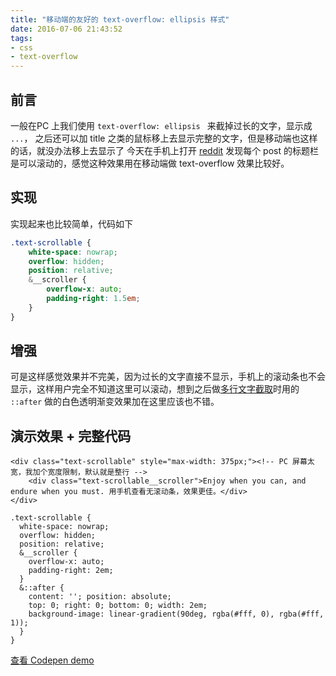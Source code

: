 ```yaml
---
title: "移动端的友好的 text-overflow: ellipsis 样式"
date: 2016-07-06 21:43:52
tags:
- css
- text-overflow
---
```

## 前言
一般在PC 上我们使用 `text-overflow: ellipsis ` 来截掉过长的文字，显示成 `...`， 之后还可以加 title 之类的鼠标移上去显示完整的文字，但是移动端也这样的话，就没办法移上去显示了
今天在手机上打开 [reddit](https://www.reddit.com/) 发现每个 post 的标题栏是可以滚动的，感觉这种效果用在移动端做 text-overflow 效果比较好。
<!-- more -->
## 实现
实现起来也比较简单，代码如下
```scss
.text-scrollable {
    white-space: nowrap;
    overflow: hidden;
    position: relative;
    &__scroller {
        overflow-x: auto;
        padding-right: 1.5em;
    }
}
```

## 增强
可是这样感觉效果并不完美，因为过长的文字直接不显示，手机上的滚动条也不会显示，这样用户完全不知道这里可以滚动，想到之后做[多行文字截取](https://codepen.io/yangg/pen/mJEVPx)时用的 `::after` 做的白色透明渐变效果加在这里应该也不错。

## 演示效果 + 完整代码
```html+
<div class="text-scrollable" style="max-width: 375px;"><!-- PC 屏幕太宽，我加个宽度限制，默认就是整行 -->
    <div class="text-scrollable__scroller">Enjoy when you can, and endure when you must. 用手机查看无滚动条，效果更佳。</div>
</div>
```
```scss+
.text-scrollable {
  white-space: nowrap;
  overflow: hidden;
  position: relative;
  &__scroller {
    overflow-x: auto;
    padding-right: 2em;
  }
  &::after {
    content: ''; position: absolute;
    top: 0; right: 0; bottom: 0; width: 2em;
    background-image: linear-gradient(90deg, rgba(#fff, 0), rgba(#fff, 1));
  }
}
```

[查看 Codepen demo](https://codepen.io/yangg/pen/QEgRxb)

